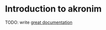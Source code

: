 # Introduction to akronim

TODO: write [great documentation](http://jacobian.org/writing/what-to-write/)
